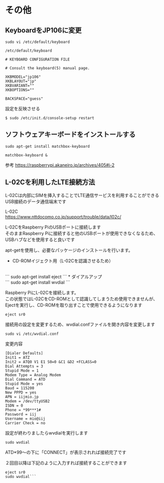# その他

## KeyboardをJP106に変更

    sudo vi /etc/default/keyboard

`/etc/default/keyboard`

```
# KEYBOARD CONFIGURATION FILE

# Consult the keyboard(5) manual page.

XKBMODEL="jp106"
XKBLAYOUT="jp"
XKBVARIANT=""
XKBOPTIONS=""

BACKSPACE="guess"

```

設定を反映させる

    $ sudo /etc/init.d/console-setup restart

## ソフトウェアキーボードをインストールする

```
sudo apt-get install matchbox-keyboard

matchbox-keyboard &
```

参考
https://raspberrypi.akaneiro.jp/archives/405#i-2


## L-02Cを利用したLTE接続方法

L-02Cは内部にSIMを挿入することでLTE通信サービスを利用することができるUSB接続のデータ通信端末です

L-02C
<br>
https://www.nttdocomo.co.jp/support/trouble/data/l02c/

L-02CをRaspberry PiのUSBポートに接続します
<br>
そのままRaspberry Piに接続すると他のUSBポートが使用できなくなるため、USBハブなどを使用すると良いです


apt-getを使用し、必要なパッケージのインストールを行います。

* CD-ROMイジェクト用（L-02Cを認識させるため）
<br>
```
sudo apt-get install eject
```
* ダイアルアップ
<br>
```
sudo apt-get install wvdial
```


Raspberry PiにL-02Cを接続します。
<br>
この状態ではL-02CをCD-ROMとして認識してしまうため使用できませんが、Ejectを実行し、CD-ROMを取り出すことで使用できるようになります
```
eject sr0
```

接続用の設定を変更するため、wvdial.confファイルを開き内容を変更します

```
sudo vi /etc/wvdial.conf
```

変更内容
```
[Dialer Defaults]
Init1 = ATZ
Init2 = ATQ0 V1 E1 S0=0 &C1 &D2 +FCLASS=0
Dial Attempts = 3
Stupid Mode = 1
Modem Type = Analog Modem
Dial Command = ATD
Stupid Mode = yes
Baud = 115200
New PPPD = yes
APN = iijmio.jp
Modem = /dev/ttyUSB2
ISDN = 0
Phone = *99***1#
Password = iij
Username = mio@iij
Carrier Check = no
```

設定が終わりましたらwvdialを実行します
```
sudo wvdial
```

ATD*99〜の下に「CONNECT」が表示されれば接続完了です

２回目以降は下記のように入力すれば接続することができます
```
eject sr0
sudo wvdial```
